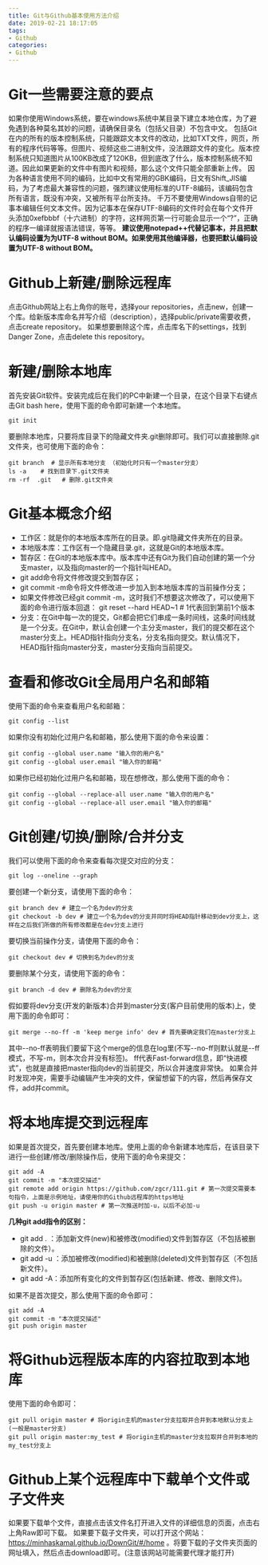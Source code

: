 ```yaml
---
title: Git与Github基本使用方法介绍
date: 2019-02-21 18:17:05
tags:
- Github
categories:
- Github
---
```


# Git一些需要注意的要点
如果你使用Windows系统，要在windows系统中某目录下建立本地仓库，为了避免遇到各种莫名其妙的问题，请确保目录名（包括父目录）不包含中文。
包括Git在内的所有的版本控制系统，只能跟踪文本文件的改动，比如TXT文件，网页，所有的程序代码等等。但图片、视频这些二进制文件，没法跟踪文件的变化。版本控制系统只知道图片从100KB改成了120KB，但到底改了什么，版本控制系统不知道。因此如果更新的文件中有图片和视频，那么这个文件只能全部重新上传。
因为各种语言使用不同的编码，比如中文有常用的GBK编码，日文有Shift_JIS编码，为了考虑最大兼容性的问题，强烈建议使用标准的UTF-8编码，该编码包含所有语言，既没有冲突，又被所有平台所支持。
千万不要使用Windows自带的记事本编辑任何文本文件。因为记事本在保存UTF-8编码的文件时会在每个文件开头添加0xefbbbf（十六进制）的字符，这样网页第一行可能会显示一个“?”，正确的程序一编译就报语法错误，等等。
**建议使用notepad++代替记事本，并且把默认编码设置为为UTF-8 without BOM。如果使用其他编译器，也要把默认编码设置为UTF-8 without BOM。**
# Github上新建/删除远程库
点击Github网站上右上角你的账号，选择your repositories，点击new，创建一个库。给新版本库命名并写介绍（description），选择public/private需要收费，点击create repository。
如果想要删除这个库，点击库名下的settings，找到Danger Zone，点击delete this repository。
# 新建/删除本地库
首先安装Git软件。安装完成后在我们的PC中新建一个目录，在这个目录下右键点击Git bash here，使用下面的命令即可新建一个本地库。
```
git init
```
要删除本地库，只要将库目录下的隐藏文件夹.git删除即可。我们可以直接删除.git文件夹，也可使用下面的命令：
```
git branch  # 显示所有本地分支 （初始化时只有一个master分支）
ls -a    # 找到目录下.git文件夹
rm -rf  .git   # 删除.git文件夹
```
# Git基本概念介绍
* 工作区：就是你的本地版本库所在的目录。即.git隐藏文件夹所在的目录。
* 本地版本库：工作区有一个隐藏目录.git，这就是Git的本地版本库。
* 暂存区：在Git的本地版本库中。版本库中还有Git为我们自动创建的第一个分支master，以及指向master的一个指针叫HEAD。
* git add命令将文件修改提交到暂存区；
* git commit -m命令将文件修改进一步加入到本地版本库的当前操作分支；
* 如果文件修改已经git commit -m，这时我们不想要这次修改了，可以使用下面的命令进行版本回退：
  git reset --hard HEAD~1 # 1代表回到第前1个版本
* 分支：在Git中每一次的提交，Git都会把它们串成一条时间线，这条时间线就是一个分支。在Git中，默认会创建一个主分支master，我们的提交都在这个master分支上。HEAD指针指向分支名，分支名指向提交。默认情况下，HEAD指针指向master分支，master分支指向当前提交。
# 查看和修改Git全局用户名和邮箱
使用下面的命令来查看用户名和邮箱：
```
git config --list 
```
如果你没有初始化过用户名和邮箱，那么使用下面的命令来设置：
```
git config --global user.name "输入你的用户名"
git config --global user.email "输入你的邮箱"
```
如果你已经初始化过用户名和邮箱，现在想修改，那么使用下面的命令：
```
git config --global --replace-all user.name "输入你的用户名"
git config --global --replace-all user.email "输入你的邮箱" 
```
# Git创建/切换/删除/合并分支
我们可以使用下面的命令来查看每次提交对应的分支：
```
git log --oneline --graph
```
要创建一个新分支，请使用下面的命令：
```
git branch dev # 建立一个名为dev的分支
git checkout -b dev # 建立一个名为dev的分支并同时将HEAD指针移动到dev分支上，这样在之后我们所做的所有修改都是在dev分支上进行
```
要切换当前操作分支，请使用下面的命令：
```
git checkout dev # 切换到名为dev的分支
```
要删除某个分支，请使用下面的命令：
```
git branch -d dev # 删除名为dev的分支
```
假如要将dev分支(开发的新版本)合并到master分支(客户目前使用的版本)上，使用下面的命令即可：
```
git merge --no-ff -m 'keep merge info' dev # 首先要确定我们在master分支上
```
其中--no-ff表明我们要留下这个merge的信息在log里(不写--no-ff则默认就是--ff模式，不写-m，则本次合并没有标签)。
ff代表Fast-forward信息，即“快进模式”，也就是直接把master指向dev的当前提交，所以合并速度非常快。
如果合并时发现冲突，需要手动编辑产生冲突的文件，保留想留下的内容，然后再保存文件，add并commit。
# 将本地库提交到远程库
如果是首次提交，首先要创建本地库。使用上面的命令新建本地库后，在该目录下进行一些创建/修改/删除操作后，使用下面的命令来提交：
```
git add -A
git commit -m "本次提交描述"
git remote add origin https://github.com/zgcr/111.git # 第一次提交需要本句指令，上面是示例地址，请使用你的Github远程库的https地址
git push -u origin master # 第一次推送时加-u，以后不必加-u
```
**几种git add指令的区别：**
* git add . ：添加新文件(new)和被修改(modified)文件到暂存区（不包括被删除的文件）。
* git add -u ：添加被修改(modified)和被删除(deleted)文件到暂存区（不包括新文件）。
* git add -A：添加所有变化的文件到暂存区(包括新建、修改、删除文件)。

如果不是首次提交，那么使用下面的命令即可：
```
git add -A
git commit -m "本次提交描述"
git push origin master 
```
# 将Github远程版本库的内容拉取到本地库
使用下面的命令即可：
```
git pull origin master # 将origin主机的master分支拉取并合并到本地默认分支上(一般是master分支)
git pull origin master:my_test # 将origin主机的master分支拉取并合并到本地的my_test分支上
```
# Github上某个远程库中下载单个文件或子文件夹
如果要下载单个文件，直接点击该文件名打开进入文件的详细信息的页面，点击右上角Raw即可下载。
如果要下载子文件夹，可以打开这个网站：https://minhaskamal.github.io/DownGit/#/home 。将要下载的子文件夹页面的网址填入，然后点击download即可。(注意该网站可能需要代理才能打开)